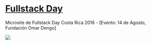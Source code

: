 # [Fullstack Day](http://fullstackday.io)
Microsite de Fullstack Day Costa Rica 2016 - [Evento: 14 de Agosto, Fundación Omar Dengo]

<img src="http://slack.fullstackday.io/badge.svg">
